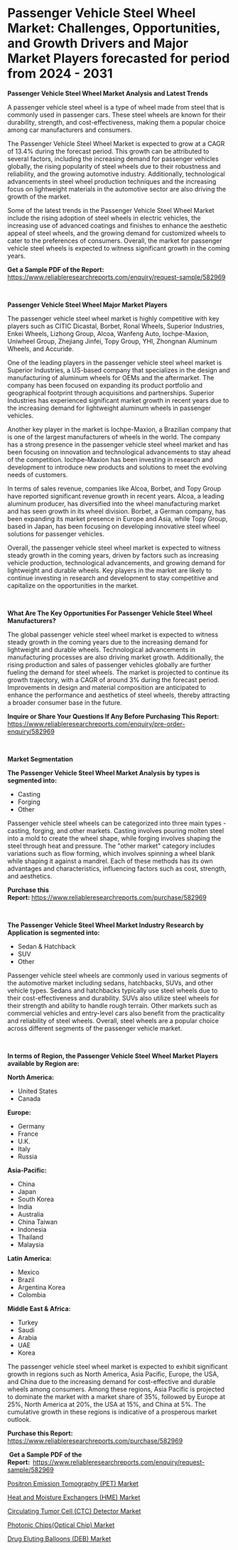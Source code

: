 <p><h1>Passenger Vehicle Steel Wheel Market: Challenges, Opportunities, and Growth Drivers and Major Market Players forecasted for period from 2024 - 2031</h1></p><p><strong>Passenger Vehicle Steel Wheel Market Analysis and Latest Trends</strong></p>
<p><p>A passenger vehicle steel wheel is a type of wheel made from steel that is commonly used in passenger cars. These steel wheels are known for their durability, strength, and cost-effectiveness, making them a popular choice among car manufacturers and consumers.</p><p>The Passenger Vehicle Steel Wheel Market is expected to grow at a CAGR of 13.4% during the forecast period. This growth can be attributed to several factors, including the increasing demand for passenger vehicles globally, the rising popularity of steel wheels due to their robustness and reliability, and the growing automotive industry. Additionally, technological advancements in steel wheel production techniques and the increasing focus on lightweight materials in the automotive sector are also driving the growth of the market.</p><p>Some of the latest trends in the Passenger Vehicle Steel Wheel Market include the rising adoption of steel wheels in electric vehicles, the increasing use of advanced coatings and finishes to enhance the aesthetic appeal of steel wheels, and the growing demand for customized wheels to cater to the preferences of consumers. Overall, the market for passenger vehicle steel wheels is expected to witness significant growth in the coming years.</p></p>
<p><strong>Get a Sample PDF of the Report:&nbsp;</strong> <a href="https://www.reliableresearchreports.com/enquiry/request-sample/582969">https://www.reliableresearchreports.com/enquiry/request-sample/582969</a></p>
<p>&nbsp;</p>
<p><strong>Passenger Vehicle Steel Wheel Major Market Players</strong></p>
<p><p>The passenger vehicle steel wheel market is highly competitive with key players such as CITIC Dicastal, Borbet, Ronal Wheels, Superior Industries, Enkei Wheels, Lizhong Group, Alcoa, Wanfeng Auto, Iochpe-Maxion, Uniwheel Group, Zhejiang Jinfei, Topy Group, YHI, Zhongnan Aluminum Wheels, and Accuride.</p><p>One of the leading players in the passenger vehicle steel wheel market is Superior Industries, a US-based company that specializes in the design and manufacturing of aluminum wheels for OEMs and the aftermarket. The company has been focused on expanding its product portfolio and geographical footprint through acquisitions and partnerships. Superior Industries has experienced significant market growth in recent years due to the increasing demand for lightweight aluminum wheels in passenger vehicles.</p><p>Another key player in the market is Iochpe-Maxion, a Brazilian company that is one of the largest manufacturers of wheels in the world. The company has a strong presence in the passenger vehicle steel wheel market and has been focusing on innovation and technological advancements to stay ahead of the competition. Iochpe-Maxion has been investing in research and development to introduce new products and solutions to meet the evolving needs of customers.</p><p>In terms of sales revenue, companies like Alcoa, Borbet, and Topy Group have reported significant revenue growth in recent years. Alcoa, a leading aluminum producer, has diversified into the wheel manufacturing market and has seen growth in its wheel division. Borbet, a German company, has been expanding its market presence in Europe and Asia, while Topy Group, based in Japan, has been focusing on developing innovative steel wheel solutions for passenger vehicles.</p><p>Overall, the passenger vehicle steel wheel market is expected to witness steady growth in the coming years, driven by factors such as increasing vehicle production, technological advancements, and growing demand for lightweight and durable wheels. Key players in the market are likely to continue investing in research and development to stay competitive and capitalize on the opportunities in the market.</p></p>
<p>&nbsp;</p>
<p><strong>What Are The Key Opportunities For Passenger Vehicle Steel Wheel Manufacturers?</strong></p>
<p><p>The global passenger vehicle steel wheel market is expected to witness steady growth in the coming years due to the increasing demand for lightweight and durable wheels. Technological advancements in manufacturing processes are also driving market growth. Additionally, the rising production and sales of passenger vehicles globally are further fueling the demand for steel wheels. The market is projected to continue its growth trajectory, with a CAGR of around 3% during the forecast period. Improvements in design and material composition are anticipated to enhance the performance and aesthetics of steel wheels, thereby attracting a broader consumer base in the future.</p></p>
<p><strong>Inquire or Share Your Questions If Any Before Purchasing This Report:</strong> <a href="https://www.reliableresearchreports.com/enquiry/pre-order-enquiry/582969">https://www.reliableresearchreports.com/enquiry/pre-order-enquiry/582969</a></p>
<p>&nbsp;</p>
<p><strong>Market Segmentation</strong></p>
<p><strong>The Passenger Vehicle Steel Wheel Market Analysis by types is segmented into:</strong></p>
<p><ul><li>Casting</li><li>Forging</li><li>Other</li></ul></p>
<p><p>Passenger vehicle steel wheels can be categorized into three main types - casting, forging, and other markets. Casting involves pouring molten steel into a mold to create the wheel shape, while forging involves shaping the steel through heat and pressure. The "other market" category includes variations such as flow forming, which involves spinning a wheel blank while shaping it against a mandrel. Each of these methods has its own advantages and characteristics, influencing factors such as cost, strength, and aesthetics.</p></p>
<p><strong>Purchase this Report:&nbsp;</strong><a href="https://www.reliableresearchreports.com/purchase/582969">https://www.reliableresearchreports.com/purchase/582969</a></p>
<p>&nbsp;</p>
<p><strong>The Passenger Vehicle Steel Wheel Market Industry Research by Application is segmented into:</strong></p>
<p><ul><li>Sedan & Hatchback</li><li>SUV</li><li>Other</li></ul></p>
<p><p>Passenger vehicle steel wheels are commonly used in various segments of the automotive market including sedans, hatchbacks, SUVs, and other vehicle types. Sedans and hatchbacks typically use steel wheels due to their cost-effectiveness and durability. SUVs also utilize steel wheels for their strength and ability to handle rough terrain. Other markets such as commercial vehicles and entry-level cars also benefit from the practicality and reliability of steel wheels. Overall, steel wheels are a popular choice across different segments of the passenger vehicle market.</p></p>
<p>&nbsp;</p>
<p><strong>In terms of Region, the Passenger Vehicle Steel Wheel Market Players available by Region are:</strong></p>
<p>
    <p> <strong> North America: </strong>
        <ul>
            <li>United States</li>
            <li>Canada</li>
        </ul>
        </p> 
    <p> <strong> Europe: </strong>
        <ul>
            <li>Germany</li>
            <li>France</li>
            <li>U.K.</li>
            <li>Italy</li>
            <li>Russia</li>
        </ul>
        </p> 
    <p> <strong> Asia-Pacific: </strong>
        <ul>
            <li>China</li>
            <li>Japan</li>
            <li>South Korea</li>
            <li>India</li>
            <li>Australia</li>
            <li>China Taiwan</li>
            <li>Indonesia</li>
            <li>Thailand</li>
            <li>Malaysia</li>
        </ul>
        </p> 
    <p> <strong> Latin America: </strong>
        <ul>
            <li>Mexico</li>
            <li>Brazil</li>
            <li>Argentina Korea</li>
            <li>Colombia</li>
        </ul>
        </p> 
    <p> <strong> Middle East & Africa: </strong>
        <ul>
            <li>Turkey</li>
            <li>Saudi</li>
            <li>Arabia</li>
            <li>UAE</li>
            <li>Korea</li>
        </ul>
    </p>
    </p>
<p><p>The passenger vehicle steel wheel market is expected to exhibit significant growth in regions such as North America, Asia Pacific, Europe, the USA, and China due to the increasing demand for cost-effective and durable wheels among consumers. Among these regions, Asia Pacific is projected to dominate the market with a market share of 35%, followed by Europe at 25%, North America at 20%, the USA at 15%, and China at 5%. The cumulative growth in these regions is indicative of a prosperous market outlook.</p></p>
<p><strong>Purchase this Report: </strong><a href="https://www.reliableresearchreports.com/purchase/582969">https://www.reliableresearchreports.com/purchase/582969</a></p>
<p>&nbsp;<strong>Get a Sample PDF of the Report:&nbsp;&nbsp;</strong><a href="https://www.reliableresearchreports.com/enquiry/request-sample/582969">https://www.reliableresearchreports.com/enquiry/request-sample/582969</a></p>
<p><strong></strong></p>
<p><p><a href="https://medium.com/@tevinjewess/positron-emission-tomography-pet-market-analysis-and-sze-forecasted-for-period-from-2024-to-2031-e5499d9852db">Positron Emission Tomography (PET) Market</a></p><p><a href="https://medium.com/@tevinjewess/heat-and-moisture-exchangers-hme-market-exploring-market-share-market-trends-and-future-growth-7d30f674d906">Heat and Moisture Exchangers (HME) Market</a></p><p><a href="https://medium.com/@tevinjewess/circulating-tumor-cell-ctc-detector-market-competitive-analysis-market-trends-and-forecast-to-fa41adb6b0e2">Circulating Tumor Cell (CTC) Detector Market</a></p><p><a href="https://github.com/edytherolanlouisejk1miz0wig/Market-Research-Report-List-1/blob/main/photonic-chipsoptical-chip-market.md">Photonic Chips(Optical Chip) Market</a></p><p><a href="https://medium.com/@tevinjewess/drug-eluting-balloons-deb-market-size-cagr-trends-2024-2030-301aaefd7485">Drug Eluting Balloons (DEB) Market</a></p></p>